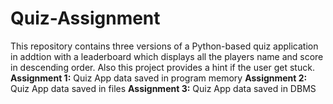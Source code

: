 # Quiz-Assignment
This repository contains three versions of a Python-based quiz application in addtion with a leaderboard which displays all the players name and score in descending order. Also this project provides a hint if the user get stuck.
**Assignment 1:** Quiz App data saved in program memory 
**Assignment 2:** Quiz App data saved in files 
**Assignment 3:** Quiz App data saved in DBMS

